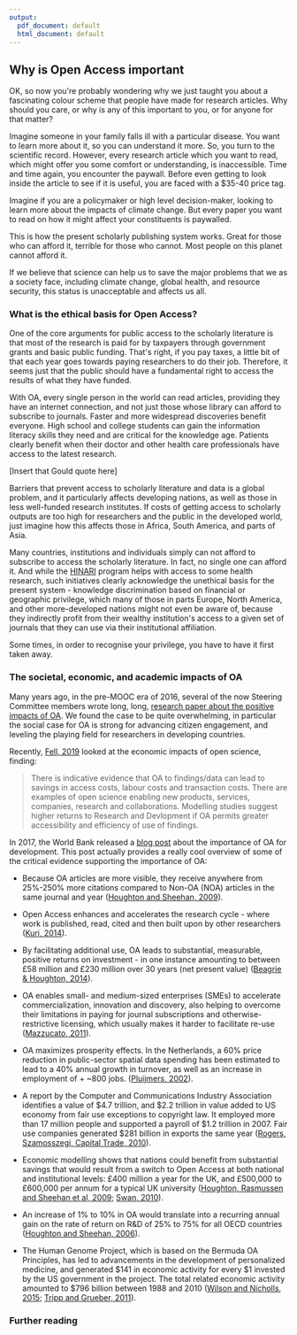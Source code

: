 ```yaml
---
output:
  pdf_document: default
  html_document: default
---
```


## Why is Open Access important <a name="important"></a>

OK, so now you're probably wondering why we just taught you about a fascinating colour scheme that people have made for research articles. Why should you care, or why is any of this important to you, or for anyone for that matter?

Imagine someone in your family falls ill with a particular disease. You want to learn more about it, so you can understand it more. So, you turn to the scientific record. However, every research article which you want to read, which might offer you some comfort or understanding, is inaccessible. Time and time again, you encounter the paywall. Before even getting to look inside the article to see if it is useful, you are faced with a $35-40 price tag. 

Imagine if you are a policymaker or high level decision-maker, looking to learn more about the impacts of climate change. But every paper you want to read on how it might affect your constituents is paywalled.
 
This is how the present scholarly publishing system works. Great for those who can afford it, terrible for those who cannot. Most people on this planet cannot afford it.

If we believe that science can help us to save the major problems that we as a society face, including climate change, global health, and resource security, this status is unacceptable and affects us all.

### What is the ethical basis for Open Access? <a name="ethics"></a>

One of the core arguments for public access to the scholarly literature is that most of the research is paid for by taxpayers through government grants and basic public funding. That's right, if you pay taxes, a little bit of that each year goes towards paying researchers to do their job. Therefore, it seems just that the public should have a fundamental right to access the results of what they have funded.

With OA, every single person in the world can read articles, providing they have an internet connection, and not just those whose library can afford to subscribe to journals. Faster and more widespread discoveries benefit everyone. High school and college students can gain the information literacy skills they need and are critical for the knowledge age. Patients clearly benefit when their doctor and other health care professionals have access to the latest research.

[Insert that Gould quote here]

Barriers that prevent access to scholarly literature and data is a global problem, and it particularly affects developing nations, as well as those in less well-funded research institutes. If costs of getting access to scholarly outputs are too high for researchers and the public in the developed world, just imagine how this affects those in Africa, South America, and parts of Asia. 

Many countries, institutions and individuals simply can not afford to subscribe to access the scholarly literature. In fact, no single one can afford it. And while the [HINARI](https://en.wikipedia.org/wiki/HINARI) program helps with access to some health research, such initiatives clearly acknowledge the unethical basis for the present system - knowledge discrimination based on financial or geographic privilege, which many of those in parts Europe, North America, and other more-developed nations might not even be aware of, because they indirectly profit from their wealthy institution's access to a given set of journals that they can use via their institutional affiliation.

Some times, in order to recognise your privilege, you have to have it first taken away.

### The societal, economic, and academic impacts of OA

Many years ago, in the pre-MOOC era of 2016, several of the now Steering Committee members wrote long, long, [research paper about the positive impacts of OA](https://f1000research.com/articles/5-632/v3). We found the case to be quite overwhelming, in particular the social case for OA is strong for advancing citizen engagement, and leveling the playing field for researchers in developing countries.

Recently, [Fell, 2019](https://github.com/OpenScienceMOOC/Module-6-Open-Access-to-Research-Papers/blob/master/Reading%20Material_Open%20Access%20to%20Research%20Papers/Fell%2C%202019.pdf) looked at the economic impacts of open science, finding:

> There is indicative evidence that OA to findings/data can lead to savings in access costs, labour costs and transaction costs. There are examples of open science enabling new products, services, companies, research and collaborations. Modelling studies suggest higher returns to Research and Devlopment if OA permits greater accessibility and efficiency of use of findings.

In 2017, the World Bank released a [blog post](http://blogs.worldbank.org/voices/open-order-end-extreme-poverty-0) about the importance of OA for development. This post actually provides a really cool overview of some of the critical evidence supporting the importance of OA:

* Because OA articles are more visible, they receive anywhere from 25%-250% more citations compared to Non-OA (NOA) articles in the same journal and year ([Houghton and Sheehan, 2009](http://vuir.vu.edu.au/15221/1/v39_i1_10_-houghton.pdf)).

* Open Access enhances and accelerates the research cycle - where work is published, read, cited and then built upon by other researchers ([Kuri, 2014](http://www.ajms.co.in/sites/ajms2015/index.php/ajms/article/view/329)).  

* By facilitating additional use, OA leads to substantial, measurable, positive returns on investment - in one instance amounting to between £58 million and £230 million over 30 years (net present value) ([Beagrie & Houghton, 2014](http://repository.jisc.ac.uk/5568/1/iDF308_-_Digital_Infrastructure_Directions_Report,_Jan14_v1-04.pdf)).

* OA enables small- and medium-sized enterprises (SMEs) to accelerate commercialization, innovation and discovery, also helping to overcome their limitations in paying for journal subscriptions and otherwise-restrictive licensing, which usually makes it harder to facilitate re-use ([Mazzucato, 2011](http://oro.open.ac.uk/30159/1/Entrepreneurial_State_-_web.pdf)).

* OA maximizes prosperity effects. In the Netherlands, a 60% price reduction in public-sector spatial data spending has been estimated to lead to a 40% annual growth in turnover, as well as an increase in employment of + ~800 jobs. ([Pluijmers, 2002](https://www.fig.net/resources/proceedings/fig_proceedings/fig_2002/Ts3-6/TS3_6_pluijmers.pdf)).

* A report by the Computer and Communications Industry Association identifies a value of $4.7 trillion, and $2.2 trillion in value added to US economy from fair use exceptions to copyright law. It employed more than 17 million people and supported a payroll of $1.2 trillion in 2007. Fair use companies generated $281 billion in exports the same year ([Rogers, Szamosszegi, Capital Trade, 2010](https://www.wired.com/images_blogs/threatlevel/2010/04/fairuseeconomy.pdf)).

* Economic modelling shows that nations could benefit from substantial savings that would result from a switch to Open Access at both national and institutional levels: £400 million a year for the UK, and £500,000 to £600,000 per annum for a typical UK university ([Houghton, Rasmussen and Sheehan et al, 2009](http://www.jisc.ac.uk/publications/documents/economicpublishingmodelsfinalreport.aspx); [Swan, 2010](https://eprints.soton.ac.uk/268584/)).

* An increase of 1% to 10% in OA would translate into a recurring annual gain on the rate of return on R&D of 25% to 75% for all OECD countries ([Houghton and Sheehan, 2006](https://www.vu.edu.au/sites/default/files/wp23_2006_cses.pdf)).

* The Human Genome Project, which is based on the Bermuda OA Principles, has led to advancements in the development of personalized medicine, and generated $141 in economic activity for every $1 invested by the US government in the project. The total related economic activity amounted to $796 billion between 1988 and 2010 ([Wilson and Nicholls, 2015](https://doi.org/10.2147/RMHP.S58728); [Tripp and Grueber, 2011](https://www.genome.gov/27544383/calculating-the-economic-impact-of-the-human-genome-project/)).

### Further reading
